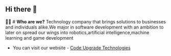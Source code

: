 ## Hi there 👋



🙋‍♀️ # **Who are we?**
Technology company that brings solutions  to businesses and individuals alike.We major in software development with an ambition to later on spread our wings into robotics,artificial intelligence,machine learning and game development

- You can visit our website - [Code Upgrade Technologies](#https://codeupgradetech.co.zw)

